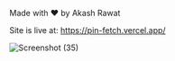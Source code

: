 Made with ❤️ by Akash Rawat


Site is live at: https://pin-fetch.vercel.app/


![Screenshot (35)](https://github.com/barcode007/pin_fetch/assets/85763275/b9e1da55-529c-4dda-911e-6a7a0b48ee1f)
